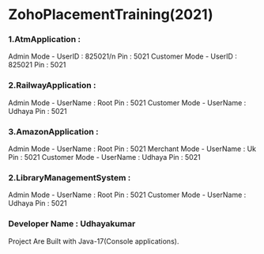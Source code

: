 # ZohoPlacementTraining(2021)
### 1.AtmApplication :
Admin Mode    - UserID : 825021/n
                Pin    : 5021
Customer Mode - UserID : 825021
                Pin    : 5021   

### 2.RailwayApplication :
Admin Mode    - UserName : Root
                Pin      : 5021
Customer Mode - UserName : Udhaya
                Pin      : 5021   
                
### 3.AmazonApplication :
Admin Mode    - UserName : Root
                Pin      : 5021
Merchant Mode - UserName : Uk
                Pin      : 5021 
Customer Mode - UserName : Udhaya
                Pin      : 5021   

### 2.LibraryManagementSystem :
Admin Mode    - UserName : Root
                Pin      : 5021
Customer Mode - UserName : Udhaya
                Pin      : 5021                                            
### Developer Name : Udhayakumar 
Project Are Built with Java-17(Console applications).
